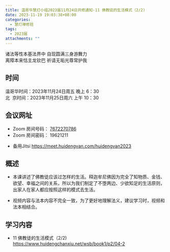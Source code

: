 ```yaml
---
title: 温哥华慧灯小组2023届11月24日共修通知-11 佛教徒的生活模式（2/2)
date: 2023-11-19 19:03:38+08:00
categories:
  - 慧灯禅修班
tags:
  - 2023届
attachments: ""
---
```

诸法等性本基法界中 自现圆满三身游舞力\
离障本来怙主龙钦巴 祈请无垢光尊常护我

## 时间

温哥华时间：2023年11月24日周五 晚上 6：30\
北  京时间：2023年11月25日周六 上午 10：30

## 会议网址

- Zoom 房间号码： [7672270786](https://us02web.zoom.us/j/7672270786?pwd=bjRzNVpOT0g1cWF3WWVqVE1PZzlWZz09)
- Zoom 房间密码： 19621211

* 备用Jitsi
  <https://meet.huidengvan.com/huidengvan2023>


## 概述

- 本课讲述了佛教徒应该过怎样的生活。释迦牟尼佛因为完全了知物质、金钱、欲望、幸福之间的关系，所以为我们制定了不堕两边、少欲知足的生活原则，出家人在家人都应按照这样的模式去生活。
* 视频内容与法本内容不完全一致，为了更好地理解法义，建议学习时，视频和法本相结合。 

## 学习内容

- 11 佛教徒的生活模式（2/2) <https://www.huidengchanxiu.net/wsb/book1/p2/04-2>
